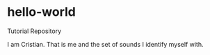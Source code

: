 # hello-world
Tutorial Repository

I am Cristian. That is me and the set of sounds I identify myself with. 
